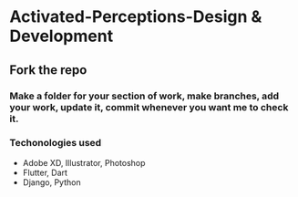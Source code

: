 # Activated-Perceptions-Design & Development

## Fork the repo
### Make a folder for your section of work, make branches, add your work, update it, commit whenever you want me to check it.

### Techonologies used
* Adobe XD, Illustrator, Photoshop
* Flutter, Dart
* Django, Python


